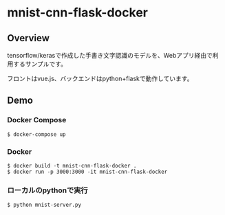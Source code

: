 # mnist-cnn-flask-docker

## Overview

tensorflow/kerasで作成した手書き文字認識のモデルを、Webアプリ経由で利用するサンプルです。

フロントはvue.js、バックエンドはpython+flaskで動作しています。

## Demo

### Docker Compose

`$ docker-compose up`

### Docker

```
$ docker build -t mnist-cnn-flask-docker .
$ docker run -p 3000:3000 -it mnist-cnn-flask-docker
```

### ローカルのpythonで実行

`$ python mnist-server.py`